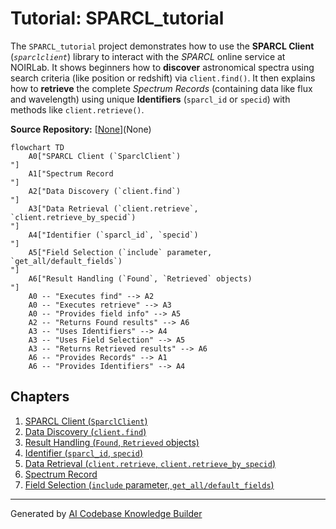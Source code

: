 # Tutorial: SPARCL_tutorial

The `SPARCL_tutorial` project demonstrates how to use the **SPARCL Client** (*`sparclclient`*) library to interact with the *SPARCL* online service at NOIRLab.
It shows beginners how to **discover** astronomical spectra using search criteria (like position or redshift) via `client.find()`.
It then explains how to **retrieve** the complete *Spectrum Records* (containing data like flux and wavelength) using unique **Identifiers** (`sparcl_id` or `specid`) with methods like `client.retrieve()`.


**Source Repository:** [[None](https://github.com/astro-datalab/notebooks-latest/blob/master/04_HowTos/SPARCL/How_to_use_SPARCL.ipynb)](None)

```mermaid
flowchart TD
    A0["SPARCL Client (`SparclClient`)
"]
    A1["Spectrum Record
"]
    A2["Data Discovery (`client.find`)
"]
    A3["Data Retrieval (`client.retrieve`, `client.retrieve_by_specid`)
"]
    A4["Identifier (`sparcl_id`, `specid`)
"]
    A5["Field Selection (`include` parameter, `get_all/default_fields`)
"]
    A6["Result Handling (`Found`, `Retrieved` objects)
"]
    A0 -- "Executes find" --> A2
    A0 -- "Executes retrieve" --> A3
    A0 -- "Provides field info" --> A5
    A2 -- "Returns Found results" --> A6
    A3 -- "Uses Identifiers" --> A4
    A3 -- "Uses Field Selection" --> A5
    A3 -- "Returns Retrieved results" --> A6
    A6 -- "Provides Records" --> A1
    A6 -- "Provides Identifiers" --> A4
```

## Chapters

1. [SPARCL Client (`SparclClient`)
](01_sparcl_client___sparclclient___.md)
2. [Data Discovery (`client.find`)
](02_data_discovery___client_find___.md)
3. [Result Handling (`Found`, `Retrieved` objects)
](03_result_handling___found____retrieved__objects__.md)
4. [Identifier (`sparcl_id`, `specid`)
](04_identifier___sparcl_id____specid___.md)
5. [Data Retrieval (`client.retrieve`, `client.retrieve_by_specid`)
](05_data_retrieval___client_retrieve____client_retrieve_by_specid___.md)
6. [Spectrum Record
](06_spectrum_record_.md)
7. [Field Selection (`include` parameter, `get_all/default_fields`)
](07_field_selection___include__parameter___get_all_default_fields___.md)


---

Generated by [AI Codebase Knowledge Builder](https://github.com/The-Pocket/Tutorial-Codebase-Knowledge)
